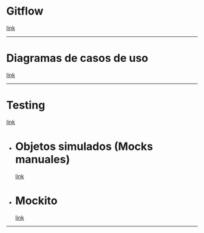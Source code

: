 # Gitflow 
[link](./sources/gitFlow.md)

---

# Diagramas de casos de uso
[link](./sources/diagramasCasosDeUso.md)

---

# Testing
[link](./sources/testsJunitMockito.md)

- # Objetos simulados (Mocks manuales)
    [link](./sources/objetosSimulados.md)

- # Mockito
    [link](./sources/mockito.md)

---